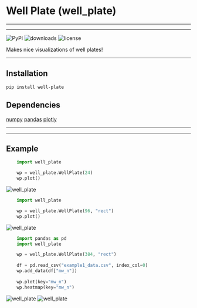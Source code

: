 # Well Plate (well_plate)

---
---
![PyPI](https://img.shields.io/pypi/v/well_plate)
![downloads](https://img.shields.io/pypi/dm/well_plate)
![license](https://img.shields.io/github/license/dylanwal/well_plate)

Makes nice visualizations of well plates!


---

## Installation

```
pip install well-plate
```

## Dependencies

[numpy](https://github.com/numpy/numpy)
[pandas](https://github.com/pandas-dev/pandas)
[plotly](https://github.com/plotly/plotly.py)

---
---

## Example

```python
    import well_plate

    wp = well_plate.WellPlate(24)
    wp.plot()
```
![well_plate](https://github.com/dylanwal/well_plate/tree/master/examples/well_plate_24.svg)

```python
    import well_plate

    wp = well_plate.WellPlate(96, "rect")
    wp.plot()
```
![well_plate](https://github.com/dylanwal/well_plate/tree/master/examples/well_plate_96r.svg)

```python
    import pandas as pd    
    import well_plate

    wp = well_plate.WellPlate(384, "rect")
    
    df = pd.read_csv("example1_data.csv", index_col=0)
    wp.add_data(df["mw_n"])
    
    wp.plot(key="mw_n")
    wp.heatmap(key="mw_n")
```
![well_plate](https://github.com/dylanwal/well_plate/tree/master/examples/well_plate_with_data.svg)
![well_plate](https://github.com/dylanwal/well_plate/tree/master/examples/heatmap.svg)

